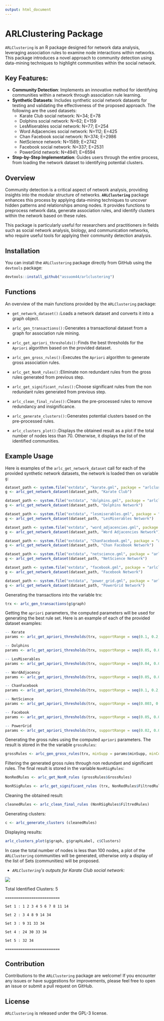 ```yaml
---
output: html_document
---
```


# ARLClustering Package

`ARLClustering` is an R package designed for network data analysis, leveraging association rules to examine node interactions within networks. This package introduces a novel approach to community detection using data-mining techniques to highlight communities within the social network.

## Key Features:

-   **Community Detection**: Implements an innovative method for identifying communities within a network through association rule learning.
-   **Synthetic Datasets**: Includes synthetic social network datasets for testing and validating the effectiveness of the proposed approach. The following are the used datasets:
    -   Karate Club social network: N=34; E=78
    -   Dolphins social network: N=62; E=159
    -   LesMiserables social network: N=77; E=254
    -   Word Adjacencies social network: N=112; E=425
    -   Chan Facebook social network: N=374; E=2986
    -   NetScience network: N=1589; E=2742
    -   Facebook social network: N=337; E=2531
    -   PowerGrid network: N=4941; E=6594
-   **Step-by-Step Implementation**: Guides users through the entire process, from loading the network dataset to identifying potential clusters.

## **Overview**

Community detection is a critical aspect of network analysis, providing insights into the modular structure of networks. **`ARLClustering`** package enhances this process by applying data-mining techniques to uncover hidden patterns and relationships among nodes. It provides functions to preprocess network data, generate association rules, and identify clusters within the network based on these rules.

This package is particularly useful for researchers and practitioners in fields such as social network analysis, biology, and communication networks, who require useful tools for applying their community detection analysis.

## Installation

You can install the `ARLClustering` package directly from GitHub using the `devtools` package:

``` r
devtools::install_github("assuom44/arlclustering")
```

## Functions

An overview of the main functions provided by the `ARLClustering` package:

-   `get_network_dataset():`Loads a network dataset and converts it into a graph object.

-   `arlc_gen_transactions():`Generates a transactional dataset from a graph for association rule mining.

-   `arlc_get_apriori_thresholds():`Finds the best thresholds for the `Apriori` algorithm based on the provided dataset.

-   `arlc_gen_gross_rules():`Executes the `Apriori` algorithm to generate gross association rules.

-   `arlc_get_NonR_rules():`Eliminate non redundant rules from the gross rules generated from previous step.

-   `arlc_get_significant_rules():`Choose significant rules from the non redundant rules generated from previous step.

-   `arlc_clean_final_rules():`Cleans the pre-processed rules to remove redundancy and insignificance.

-   `arlc_generate_clusters():`Generates potential clusters based on the pre-processed rules.

-   `arlc_clusters_plot():`Displays the obtained result as a plot if the total number of nodes less than 70. Otherwise, it displays the list of the identified communities.

## **Example Usage**

Here is examples of the `arlc_get_network_dataset` call for each of the provided synthetic network datasets, the network is loaded then on variable `g`:

``` r
dataset_path <- system.file("extdata", "karate.gml", package = "arlclustering")
g <- arlc_get_network_dataset(dataset_path, "Karate Club")

dataset_path <- system.file("extdata", "dolphins.gml", package = "arlclustering")
g <- arlc_get_network_dataset(dataset_path, "Dolphins Network")

dataset_path <- system.file("extdata", "lesmiserables.gml", package = "arlclustering")
g <- arlc_get_network_dataset(dataset_path, "LesMiserables Network")

dataset_path <- system.file("extdata", "word_adjacencies.gml", package = "arlclustering")
g <- arlc_get_network_dataset(dataset_path, "Word Adjacencies Network")

dataset_path <- system.file("extdata", "ChanFacebook.gml", package = "arlclustering")
g <- arlc_get_network_dataset(dataset_path, "Chan Facebook Network")

dataset_path <- system.file("extdata", "netscience.gml", package = "arlclustering")
g <- arlc_get_network_dataset(dataset_path, "NetScience Network")

dataset_path <- system.file("extdata", "facebook.gml", package = "arlclustering")
g <- arlc_get_network_dataset(dataset_path, "Facebook Network")

dataset_path <- system.file("extdata", "power_grid.gml", package = "arlclustering")
g <- arlc_get_network_dataset(dataset_path, "PowerGrid Network")
```

Generating the transactions into the variable trx:

``` r
trx <- arlc_gen_transactions(g$graph)
```

Getting the `apriori` parameters, the computed parameters will be used for generating the best rule set. Here is an example of each of the provided dataset examples:

``` r
-- Kerate
params <- arlc_get_apriori_thresholds(trx, supportRange = seq(0.1, 0.2, by = 0.1), 0.5)

-- Dolphins
params <- arlc_get_apriori_thresholds(trx, supportRange = seq(0.05, 0.06, by = 0.01), 0.5)

-- LesMiserables
params <- arlc_get_apriori_thresholds(trx, supportRange = seq(0.04, 0.05, by = 0.01), 0.5)

-- WordAdjacency
params <- arlc_get_apriori_thresholds(trx, supportRange = seq(0.05, 0.06, by = 0.01), 0.5)

-- ChanFacebook
params <- arlc_get_apriori_thresholds(trx, supportRange = seq(0.1, 0.2, by = 0.1), 0.5)

-- NetScience
params <- arlc_get_apriori_thresholds(trx, supportRange = seq(0.003, 0.004, by = 0.001), 0.5)

-- Facebook
params <- arlc_get_apriori_thresholds(trx, supportRange = seq(0.05, 0.06, by = 0.01), 0.5)

-- PowerGrid
params <- arlc_get_apriori_thresholds(trx, supportRange = seq(0.02, 0.03, by = 0.01), 0.5)
```

Generating the gross rules using the computed `apriori` parameters. The result is stored in the the variable `grossRules`:

``` r
grossRules <- arlc_gen_gross_rules(trx, minSupp = params$minSupp, minConf = params$minConf, minLenRules = 1, maxLenRules = params$lenRules)
```

Filtering the generated gross rules through non redundant and significant rules. The final result is stored in the variable `NonRSigRules`:

``` r
NonRedRules <- arlc_get_NonR_rules (grossRules$GrossRules)
```

``` r
NonRSigRules <- arlc_get_significant_rules (trx, NonRedRules$FiltredRules)
```

Cleaning the obtained result:

``` r
cleanedRules <- arlc_clean_final_rules (NonRSigRules$FiltredRules)
```

Generating clusters:

``` r
c <- arlc_generate_clusters (cleanedRules) 
```

Displaying results:

``` r
arlc_clusters_plot(g$graph, g$graphLabel, c$Clusters)
```

In case the total number of nodes is less than 100 nodes, a plot of the `ARLClustering` communities will be generated, otherwise only a display of the list of Sets (communities) will be proposed.

-   *`ARLClustering`'s outputs for Karate Club social network:*

![](inst/images/KarateClub-arlcustering.png)

Total Identified Clusters: 5

`=========================`

`Set 1 : 1 2 3 4 5 6 7 8 11 14`

`Set 2 : 3 4 8 9 14 34`

`Set 3 : 9 31 33 34`

`Set 4 : 24 30 33 34`

`Set 5 : 32 34`

`=========================`

## Contribution

Contributions to the `ARLClustering` package are welcome! If you encounter any issues or have suggestions for improvements, please feel free to open an issue or submit a pull request on GitHub.

## **License**

`ARLClustering` is released under the GPL-3 license.
